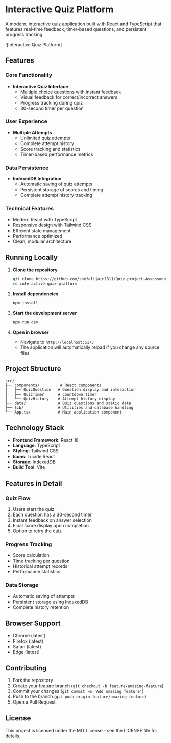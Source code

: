 # Interactive Quiz Platform

A modern, interactive quiz application built with React and TypeScript that features real-time feedback, timer-based questions, and persistent progress tracking.

![Interactive Quiz Platform]

## Features

### Core Functionality
- **Interactive Quiz Interface**
  - Multiple choice questions with instant feedback
  - Visual feedback for correct/incorrect answers
  - Progress tracking during quiz
  - 30-second timer per question

### User Experience
- **Multiple Attempts**
  - Unlimited quiz attempts
  - Complete attempt history
  - Score tracking and statistics
  - Timer-based performance metrics

### Data Persistence
- **IndexedDB Integration**
  - Automatic saving of quiz attempts
  - Persistent storage of scores and timing
  - Complete attempt history tracking

### Technical Features
- Modern React with TypeScript
- Responsive design with Tailwind CSS
- Efficient state management
- Performance optimized
- Clean, modular architecture

## Running Locally

1. **Clone the repository**
   ```bash
   git clone https://github.com/shefalijain1311/Quiz-project-Assessment.git
   cd interactive-quiz-platform
   ```

2. **Install dependencies**
   ```bash
   npm install
   ```

3. **Start the development server**
   ```bash
   npm run dev
   ```

4. **Open in browser**
   - Navigate to `http://localhost:5173`
   - The application will automatically reload if you change any source files

## Project Structure

```
src/
├── components/         # React components
│   ├── QuizQuestion   # Question display and interaction
│   ├── QuizTimer      # Countdown timer
│   └── QuizHistory    # Attempt history display
├── data/              # Quiz questions and static data
├── lib/               # Utilities and database handling
└── App.tsx            # Main application component
```

## Technology Stack

- **Frontend Framework**: React 18
- **Language**: TypeScript
- **Styling**: Tailwind CSS
- **Icons**: Lucide React
- **Storage**: IndexedDB
- **Build Tool**: Vite

## Features in Detail

### Quiz Flow
1. Users start the quiz
2. Each question has a 30-second timer
3. Instant feedback on answer selection
4. Final score display upon completion
5. Option to retry the quiz

### Progress Tracking
- Score calculation
- Time tracking per question
- Historical attempt records
- Performance statistics

### Data Storage
- Automatic saving of attempts
- Persistent storage using IndexedDB
- Complete history retention

## Browser Support

- Chrome (latest)
- Firefox (latest)
- Safari (latest)
- Edge (latest)

## Contributing

1. Fork the repository
2. Create your feature branch (`git checkout -b feature/amazing-feature`)
3. Commit your changes (`git commit -m 'Add amazing feature'`)
4. Push to the branch (`git push origin feature/amazing-feature`)
5. Open a Pull Request

## License

This project is licensed under the MIT License - see the LICENSE file for details.
